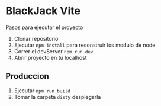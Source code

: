 # BlackJack Vite
Pasos para ejecutar el proyecto

1. Clonar  repositorio
2. Ejecutar ```npm install``` para reconstruir los modulo de node
3. Correr el devServer ```npm run dev```
4. Abrir proyecto en tu localhost

## Produccion
1. Ejecutar ```npm run build```
2. Tomar la carpeta ```dist```y desplegarla